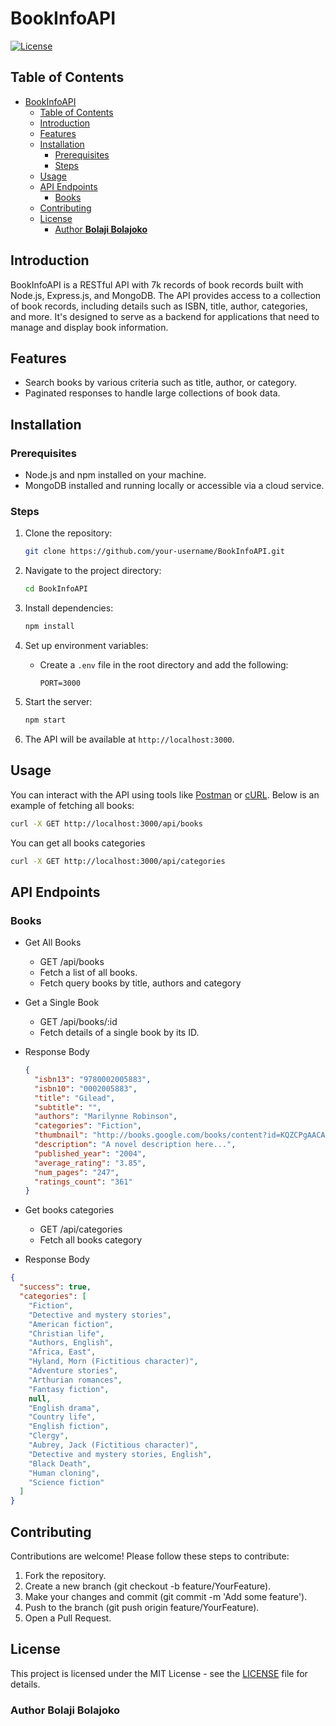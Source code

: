 
# BookInfoAPI

[![License](https://img.shields.io/badge/license-MIT-blue.svg)](LICENSE)

## Table of Contents

- [BookInfoAPI](#bookinfoapi)
  - [Table of Contents](#table-of-contents)
  - [Introduction](#introduction)
  - [Features](#features)
  - [Installation](#installation)
    - [Prerequisites](#prerequisites)
    - [Steps](#steps)
  - [Usage](#usage)
  - [API Endpoints](#api-endpoints)
    - [Books](#books)
  - [Contributing](#contributing)
  - [License](#license)
    - [Author **Bolaji Bolajoko**](#author-bolaji-bolajoko)

## Introduction

BookInfoAPI is a RESTful API with 7k records of book records built with Node.js, Express.js, and MongoDB. The API provides access to a collection of book records, including details such as ISBN, title, author, categories, and more. It's designed to serve as a backend for applications that need to manage and display book information.

## Features

- Search books by various criteria such as title, author, or category.
- Paginated responses to handle large collections of book data.

## Installation

### Prerequisites

- Node.js and npm installed on your machine.
- MongoDB installed and running locally or accessible via a cloud service.

### Steps

1. Clone the repository:
   ```bash
   git clone https://github.com/your-username/BookInfoAPI.git
   ```
2. Navigate to the project directory:
   ```bash
   cd BookInfoAPI
   ```
3. Install dependencies:
   ```bash
   npm install
   ```
4. Set up environment variables:

   - Create a `.env` file in the root directory and add the following:

     ```env
     PORT=3000

     ```

5. Start the server:
   ```bash
   npm start
   ```
6. The API will be available at `http://localhost:3000`.

## Usage

You can interact with the API using tools like [Postman](https://www.postman.com/) or [cURL](https://curl.se/). Below is an example of fetching all books:

```bash
curl -X GET http://localhost:3000/api/books
```

You can get all books categories

```bash
curl -X GET http://localhost:3000/api/categories
```

## API Endpoints

### Books

- Get All Books

  - GET /api/books
  - Fetch a list of all books.
  - Fetch query books by title, authors and category

- Get a Single Book

  - GET /api/books/:id
  - Fetch details of a single book by its ID.

- Response Body

  ```json
  {
    "isbn13": "9780002005883",
    "isbn10": "0002005883",
    "title": "Gilead",
    "subtitle": "",
    "authors": "Marilynne Robinson",
    "categories": "Fiction",
    "thumbnail": "http://books.google.com/books/content?id=KQZCPgAACAAJ&printsec=frontcover&img=1&zoom=1&source=gbs_api",
    "description": "A novel description here...",
    "published_year": "2004",
    "average_rating": "3.85",
    "num_pages": "247",
    "ratings_count": "361"
  }
  ```

- Get books categories
  - GET /api/categories
  - Fetch all books category
  
- Response Body
```json
{
  "success": true,
  "categories": [
    "Fiction",
    "Detective and mystery stories",
    "American fiction",
    "Christian life",
    "Authors, English",
    "Africa, East",
    "Hyland, Morn (Fictitious character)",
    "Adventure stories",
    "Arthurian romances",
    "Fantasy fiction",
    null,
    "English drama",
    "Country life",
    "English fiction",
    "Clergy",
    "Aubrey, Jack (Fictitious character)",
    "Detective and mystery stories, English",
    "Black Death",
    "Human cloning",
    "Science fiction"
  ]
}
```

## Contributing
Contributions are welcome! Please follow these steps to contribute:

1. Fork the repository.
2. Create a new branch (git checkout -b feature/YourFeature).
3. Make your changes and commit (git commit -m 'Add some feature').
4. Push to the branch (git push origin feature/YourFeature).
5. Open a Pull Request.
   
## License
This project is licensed under the MIT License - see the [LICENSE](https://opensource.org/license/apl1-0-php) file for details.
   
### Author **Bolaji Bolajoko** 

